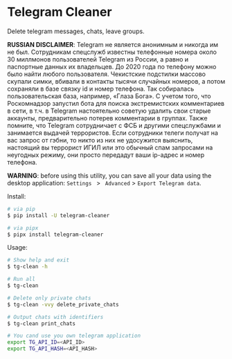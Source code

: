 # Telegram Cleaner

Delete telegram messages, chats, leave groups.

**RUSSIAN DISCLAIMER**: Telegram не является анонимным и никогда им не был. Сотрудникам спецслужб известны телефонные номера около 30 миллмонов пользователей Telegram из России, а равно и паспортные данных их владельцев. До 2020 года по телефону можно было найти любого пользователя. Чекистские подстилки массово скупали симки, вбивали в контакты тысячи случайных номеров, а потом сохраняли в базе связку id и номер телефона. Так собиралась пользовательская база, например, «Глаза Бога». С учетом того, что Роскомнадзор запустил бота для поиска экстремистских комментариев в сети, в т.ч. в Telegram настоятельно советую удалить свои старые аккаунты, предварительно потерев комментарии в группах. Также помните, что Telegram сотрудничает с ФСБ и другими спецслужбами и занимается выдачей террористов. Если сотрудники телеги получат на вас запрос от гэбни, то никто из них не удосужится выяснить, настоящий вы террорист ИГИЛ или это обычный спам запросами на неугодных режиму, они просто передадут ваши ip-адрес и номер телефона.

**WARNING**: before using this utility, you can save all your data using the desktop application: `Settings ` > ` Advanced` > `Export Telegram data`.

Install:

```bash
# via pip
$ pip install -U telegram-cleaner

# via pipx
$ pipx install telegram-cleaner
```

Usage:

```bash
# Show help and exit
$ tg-clean -h

# Run all
$ tg-clean

# Delete only private chats
$ tg-clean -vvy delete_private_chats

# Output chats with identifiers
$ tg-clean print_chats

# You cand use you own telegram application
export TG_API_ID=<API_ID>
export TG_API_HASH=<API_HASH>
```
